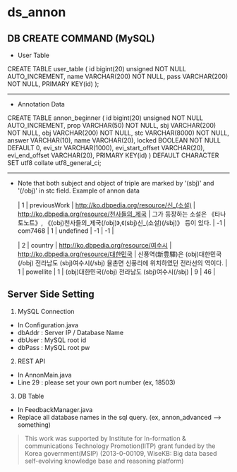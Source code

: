 # ds_annon

## DB CREATE COMMAND (MySQL)

- User Table

CREATE TABLE user_table (
id bigint(20) unsigned NOT NULL AUTO_INCREMENT,
name VARCHAR(200) NOT NULL,
pass VARCHAR(200) NOT NULL,
PRIMARY KEY(id)
);

* * *

- Annotation Data

CREATE TABLE annon_beginner (
id bigint(20) unsigned NOT NULL AUTO_INCREMENT,
prop VARCHAR(50) NOT NULL,
sbj VARCHAR(200) NOT NULL,
obj VARCHAR(200) NOT NULL,
stc VARCHAR(8000) NOT NULL,
answer VARCHAR(10),
name VARCHAR(20),
locked BOOLEAN NOT NULL DEFAULT 0,
evi_str VARCHAR(1000),
evi_start_offset VARCHAR(20),
evi_end_offset VARCHAR(20),
PRIMARY KEY(id)
) DEFAULT CHARACTER SET utf8 collate utf8_general_ci;

* * *

- Note that both subject and object of triple are marked by '(sbj)' and '(/obj)' in stc field.
  Example of annon data
  
    |  1 | previousWork | http://ko.dbpedia.org/resource/신_(소설)    | http://ko.dbpedia.org/resource/천사들의_제국       |  그가 등장하는 소설은 《타나토노트》, 《(obj)천사들의_제국(/obj)》,《(sbj)신_(소설)(/sbj)》 등이 있다.                                           | -1     | com7468   |      1 | undefined                                                   | -1               | -1             |

    |  2 | country      | http://ko.dbpedia.org/resource/여수시       | http://ko.dbpedia.org/resource/대한민국            | 신풍역(新豊驛)은 (obj)대한민국(/obj) 전라남도 (sbj)여수시(/sbj) 율촌면 신풍리에 위치하였던 전라선의 역이다.                                      | 1      | powellite |      1 |  (obj)대한민국(/obj) 전라남도 (sbj)여수시(/sbj)             | 9                | 46             |
    
    
    
## Server Side Setting
1. MySQL Connection
 - In Configuration.java
  - dbAddr : Server IP / Database Name
  - dbUser : MySQL root id
  - dbPass : MySQL root pw
  
2. REST API
 - In AnnonMain.java
  - Line 29 : please set your own port number (ex, 18503)
 
3. DB Table
 - In FeedbackManager.java
  - Replace all database names in the sql query. (ex, annon_advanced --> something)

> This work was supported by Institute for In-formation & communications Technology Promotion(IITP) grant funded by the Korea government(MSIP) (2013-0-00109, WiseKB: Big data based self-evolving knowledge base and reasoning platform)

